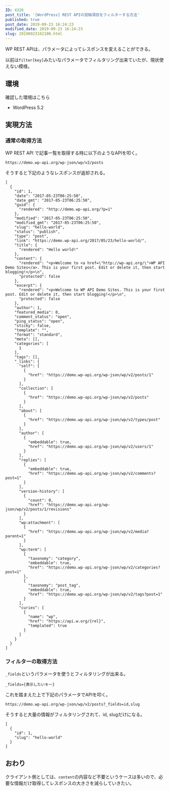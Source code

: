 ```yaml
---
ID: 4326
post_title: '[WordPress] REST APIの投稿項目をフィルターする方法'
published: true
post_date: 2019-09-23 16:24:23
modified_date: 2019-09-23 16:24:23
slug: 20190923162100.html
---
```

<p>WP REST APIは、パラメータによってレスポンスを変えることができる。</p>
<p>以前は<code>filter[key]</code>みたいなパラメータでフィルタリング出来ていたが、現状使えない模様。</p>
<h2>環境</h2>
<p>確認した環境はこちら</p>
<ul>
<li>WordPress 5.2</li>
</ul>
<h2>実現方法</h2>
<h3>通常の取得方法</h3>
<p>WP REST API で記事一覧を取得する時に以下のようなAPIを叩く。</p>
<pre><code>https://demo.wp-api.org/wp-json/wp/v2/posts
</code></pre>
<p>そうすると下記のようなレスポンスが返却される。</p>
<pre><code class="language-json">[
  {
    "id": 1,
    "date": "2017-05-23T06:25:50",
    "date_gmt": "2017-05-23T06:25:50",
    "guid": {
      "rendered": "http://demo.wp-api.org/?p=1"
    },
    "modified": "2017-05-23T06:25:50",
    "modified_gmt": "2017-05-23T06:25:50",
    "slug": "hello-world",
    "status": "publish",
    "type": "post",
    "link": "https://demo.wp-api.org/2017/05/23/hello-world/",
    "title": {
      "rendered": "Hello world!"
    },
    "content": {
      "rendered": "&lt;p&gt;Welcome to &lt;a href=\"http://wp-api.org/\"&gt;WP API Demo Sites&lt;/a&gt;. This is your first post. Edit or delete it, then start blogging!&lt;/p&gt;\n",
      "protected": false
    },
    "excerpt": {
      "rendered": "&lt;p&gt;Welcome to WP API Demo Sites. This is your first post. Edit or delete it, then start blogging!&lt;/p&gt;\n",
      "protected": false
    },
    "author": 1,
    "featured_media": 0,
    "comment_status": "open",
    "ping_status": "open",
    "sticky": false,
    "template": "",
    "format": "standard",
    "meta": [],
    "categories": [
      1
    ],
    "tags": [],
    "_links": {
      "self": [
        {
          "href": "https://demo.wp-api.org/wp-json/wp/v2/posts/1"
        }
      ],
      "collection": [
        {
          "href": "https://demo.wp-api.org/wp-json/wp/v2/posts"
        }
      ],
      "about": [
        {
          "href": "https://demo.wp-api.org/wp-json/wp/v2/types/post"
        }
      ],
      "author": [
        {
          "embeddable": true,
          "href": "https://demo.wp-api.org/wp-json/wp/v2/users/1"
        }
      ],
      "replies": [
        {
          "embeddable": true,
          "href": "https://demo.wp-api.org/wp-json/wp/v2/comments?post=1"
        }
      ],
      "version-history": [
        {
          "count": 0,
          "href": "https://demo.wp-api.org/wp-json/wp/v2/posts/1/revisions"
        }
      ],
      "wp:attachment": [
        {
          "href": "https://demo.wp-api.org/wp-json/wp/v2/media?parent=1"
        }
      ],
      "wp:term": [
        {
          "taxonomy": "category",
          "embeddable": true,
          "href": "https://demo.wp-api.org/wp-json/wp/v2/categories?post=1"
        },
        {
          "taxonomy": "post_tag",
          "embeddable": true,
          "href": "https://demo.wp-api.org/wp-json/wp/v2/tags?post=1"
        }
      ],
      "curies": [
        {
          "name": "wp",
          "href": "https://api.w.org/{rel}",
          "templated": true
        }
      ]
    }
  }
]
</code></pre>
<h3>フィルターの取得方法</h3>
<p><code>_fields</code>というパラメータを使うとフィルタリングが出来る。</p>
<pre><code>_fields={表示したいキー}
</code></pre>
<p>これを踏まえた上で下記のパラメータでAPIを叩く。</p>
<pre><code>https://demo.wp-api.org/wp-json/wp/v2/posts?_fields=id,slug
</code></pre>
<p>そうすると大量の情報がフィルタリングされて、id, slugだけになる。</p>
<pre><code class="language-json">[
  {
    "id": 1,
    "slug": "hello-world"
  }
]
</code></pre>
<h2>おわり</h2>
<p>クライアント側としては、<code>content</code>の内容など不要というケースは多いので、必要な情報だけ取得してレスポンスの大きさを減らしていきたい。</p>